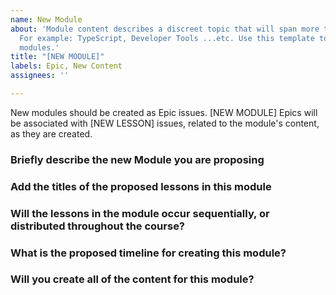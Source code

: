 ```yaml
---
name: New Module
about: 'Module content describes a discreet topic that will span more than one lesson.
  For example: TypeScript, Developer Tools ...etc. Use this template to propose new
  modules.'
title: "[NEW MODULE]"
labels: Epic, New Content
assignees: ''

---
```


New modules should be created as Epic issues. [NEW MODULE] Epics will be associated with 
[NEW LESSON] issues, related to the module's content, as they are created.

### Briefly describe the new Module you are proposing

### Add the titles of the proposed lessons in this module

### Will the lessons in the module occur sequentially, or distributed throughout the course?

### What is the proposed timeline for creating this module?

### Will you create all of the content for this module?
